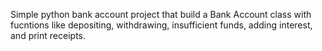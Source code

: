 Simple python bank account project that build a Bank Account class with fucntions like depositing, withdrawing, insufficient funds, adding interest, and print receipts.
